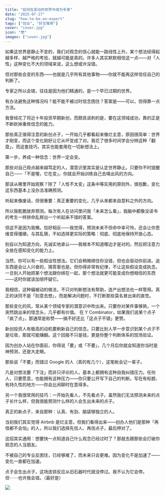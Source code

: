 ```yaml
---
title: "如何在变动的世界中成为专家"
date: "2025-07-27"
slug: "how-to-be-an-expert"
tags: ["创业", "好文推荐"]
cover: "cover.jpg"
icon: "😎"
images: ["cover.jpg"]
---
```

如果这世界是静止不变的，我们对观念的信心就能一路线性上升。某个想法经得起越多样、越严格的考验，就越可能是真的。许多人其实默默相信这一点——对「人性」这种变化不大的领域来说，这么想或许没错。



但对那些会变的东西——也就是几乎所有其他事物——你就不能再这样信任自己的判断了。



专家之所以会错，往往是因为他们精通的，是一个早已过期的世界。



有办法避免这种情况吗？能不能不被过时信念困住？答案是——可以，但得靠一点方法。



我曾经花了将近十年投资早期新创，而颇具讽刺的是，要在这领域成功，靠的正是不断砍掉重练信念的能力。



那些真正值得注意的新创点子，一开始几乎都看起来像烂主意，原因很简单：世界才刚变，而这个变化刚好让它从坏变成了对。我花了很多时间学会分辨这种「翻盘」，而这套技巧，其实也能套用在一切新想法上。



第一步，养成一种信念：世界一定会变。



那些对自己观点越来越笃定的人，潜意识里其实是认定世界静止。只要你不时提醒自己——「不是喔，它在变」，你就会开始训练自己去嗅出风的方向。



那该从哪里开始观察？除了「人性不太变」这条中等实用的原则外，很抱歉，变化这东西基本上没办法准确预测。



听起来像废话，但很重要：真正重要的变化，几乎从来都来自意料之外的方向。



所以我乾脆放弃预测。每次有人在访问里问我「未来怎么看」，我脑中都像没读书的考生一样拼命乱掰出一个听起来不错的答案。



但这不是因为我懒。恰好相反——我觉得，预测未来不但命中率可怜，还会让你思维变得僵硬。与其乱猜，不如选择更实际的策略：彻底、彻底地保持开放心态。



别自以为知道方向，先诚实地承认——我根本不知道哪边才是对的。然后把注意力全放在感知变化的能力上。



当然，你可以有一些假设性想法。它们会稍微绑住你没错，但也会驱动你前进。追东西是会让人兴奋的，猜答案也是。但你得非常有纪律，不让这些假设变成执念。
一旦别人开始把某个想法跟你绑在一起，那个想法就更可能变成你想相信的东西——这时你就该加倍怀疑它。



我相信，这种偏被动的做法，不只对判断想法有帮助，连产出想法也一样管用。真正的诀窍不是「刻意去想」，而是解决问题时，不打断那些莫名冒出来的直觉。



那些变化的风，常从某个领域专家的潜意识中吹出来。只要你对某件事够熟，一个突然跳出来的怪念头，几乎都有价值。
在 Y Combinator，如果我们说某个点子「疯了点」，那通常是称赞——搞不好还比「这点子不错」更赞。



新创投资人有极高的动机要刷新自己的信念。只要比别人早一步意识到某个点子不是垃圾，那就可能赚翻。这个回报不只是钱，更是你整个判断体系的现场验证。



因为创办人站在你面前，你得说「要」或「不要」，几个月后你就会知道你当时是神预测，还是大走眼。



那些说「不要」而错过 Google 的人（真的有几个），这笔帐会记一辈子。



凡是对想法要「下注」而非只评论的人，基本上都拥有这种自我纠错压力。任何人，只要愿意，也能拥有这种压力——你只要公开写下自己的判断。写在有标题、有持久性的地方——你会比闲聊时在意得多。



另一个我很常用的技巧：一开始先看人，不先看点子。虽然我们无法预测未来的点子长什么样，但我很能预测什么样的人会生出未来的点子。



真正的新点子，来自那种：认真、有劲、脑袋够独立的人。



当初我们其实觉得 Airbnb 是烂主意，但我们看得出来——创办人他们是那种「再怪都不会怕」的人，所以我们选择先信人、再信点子，最后押对了。



这招其实通用：想要快一点知道自己什么观念已经过时了？那就去跟那些会打破你观念的人当朋友。



不被自己的专业反困住，已经够难了，而未来只会更难。因为变化不是加速了——变化一直都在加速。



点子会生出点子，这场连锁反应从旧石器时代就没停过。我不认为它会停。
但⋯⋯也许我会错。（最好是）




![](https://prod-files-secure.s3.us-west-2.amazonaws.com/112d0858-5090-4d34-a606-b75eb8d65fd2/46476355-9cf3-4e99-9b7a-3531bc426380/1000202064.png?X-Amz-Algorithm=AWS4-HMAC-SHA256&X-Amz-Content-Sha256=UNSIGNED-PAYLOAD&X-Amz-Credential=ASIAZI2LB466Y32TTT6S%2F20251031%2Fus-west-2%2Fs3%2Faws4_request&X-Amz-Date=20251031T212654Z&X-Amz-Expires=3600&X-Amz-Security-Token=IQoJb3JpZ2luX2VjEFUaCXVzLXdlc3QtMiJIMEYCIQDLARb2CFsM2cO1aXtxxw1ygGdiIj%2BCF69ypTipHx2glQIhAL0U9eSbXHPs6pApNPjCaXGiCDuSy2DsjiQm%2BrT%2FoWsFKv8DCB4QABoMNjM3NDIzMTgzODA1IgymNiTUwxRs98Mit6Qq3APsJnP%2FaG6yTEExWnZdHBmWkaHQQ62Uakdt7XO%2FVMtnRI758olWU5WfPcr7gtzxsH1XjvEjyQpjjOphv2PfaKrHfn3WF7U71IwIXqanqawDXi3rz%2FU6rJAoFwvVqJDBl7jQzliJiuf0mIv7PcaVeIG7aE3tXmj3p%2ByjA81PtMKYijD%2Bszp%2FTUqHBh8VNw01hffb6X6NbrwP2Cc3%2Bk7HEQv61WQF2yKgK%2BkBCxydwfh%2F%2Fx7j%2B1fJBKJin%2FFxUaFutxnwadXLo%2FmDtUsO0ZwLvZxF9lHp1aHFhPIHIYkpBXHx6I5uiuL22iSjHbKjRRr0Bd3rgxeaKxp8Kr9h1m47mKyg41qA%2FavaP%2BkfpMfNWKrc0PX%2BDlhfwsiP43U%2Fze3RhNn0NpaNwx0nb%2Fl4uBlLjrDKc3HvslDu7iZe1eRkUluRuoVjZHLymi9sw4oiZuijBgQ1ruEr5Uq6Q4IGaYlxyl1Yn3EFsPuqSqABEEUskaSRUjLfmtn8VQYAcYm%2Bqji7Pm6HeROVYYviCWhVSumkoxjg3h1IgZIfwwDbRO3roh6pATBdE72OQypdP%2FkFKMntW0rx2XKlFfJvBKlCa8%2FbhktiX90EIjploEHKVUmWovuDBYzdgvDCiX83DOHVgzDFwZTIBjqkAR1Bdz3AYPsr%2Ba7EinHtedx4Az%2FdCC9jRMswFddzSuooTkn4fSzGsHC3Ov2u%2BkByeDoxd10wJrYlKFtPnqn6Cy21GpqisTzU8kbiuaQrePJM3bmtM5m8Ps0Hyd5FS1bWjQIUPM8JehlOo9Shwqit%2FVF72792XDR%2FI8tq138nomrMJvOTRvrZ1ZGr1sxEbXb3cQ%2B%2B3XDe0KNq37dg4pbmj6cF%2BZD4&X-Amz-Signature=b1757feab5a4e1fd5535f74d9d8bd6b65e1f5cccb9a540792724ca74632049da&X-Amz-SignedHeaders=host&x-amz-checksum-mode=ENABLED&x-id=GetObject)

